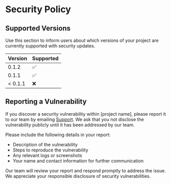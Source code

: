 # Security Policy

## Supported Versions

Use this section to inform users about which versions of your project are currently supported with security updates.

| Version   | Supported          |
| --------- | ------------------ |
| 0.1.2     | :white_check_mark: |
| 0.1.1     | :white_check_mark: |
| < 0.1.1   | :x:                |

## Reporting a Vulnerability

If you discover a security vulnerability within [project name], please report it to our team by emailing [Support](mailto:glenaudev@gmail.com). We ask that you not disclose the vulnerability publicly until it has been addressed by our team.

Please include the following details in your report:

- Description of the vulnerability
- Steps to reproduce the vulnerability
- Any relevant logs or screenshots
- Your name and contact information for further communication

Our team will review your report and respond promptly to address the issue. We appreciate your responsible disclosure of security vulnerabilities.
